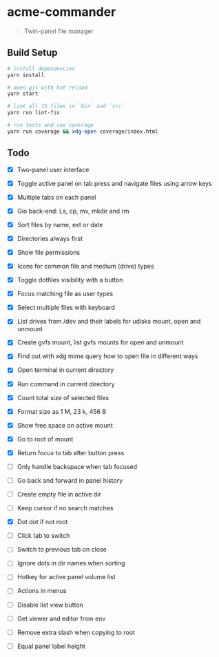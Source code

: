 # acme-commander

> Twin-panel file manager

## Build Setup

``` bash
# install dependencies
yarn install

# open gjs with hot reload
yarn start

# lint all JS files in `bin` and `src`
yarn run lint-fix

# run tests and see coverage
yarn run coverage && xdg-open coverage/index.html
```

## Todo

- [x] Two-panel user interface

- [x] Toggle active panel on tab press and navigate files using arrow keys

- [x] Multiple tabs on each panel

- [x] Gio back-end: Ls, cp, mv, mkdir and rm

- [x] Sort files by name, ext or date

- [x] Directories always first

- [x] Show file permissions

- [x] Icons for common file and medium (drive) types

- [x] Toggle dotfiles visibility with a button

- [x] Focus matching file as user types

- [x] Select multiple files with keyboard

- [x] List drives from /dev and their labels for udisks mount, open and unmount

- [x] Create gvfs mount, list gvfs mounts for open and unmount

- [x] Find out with xdg mime query how to open file in different ways

- [x] Open terminal in current directory

- [x] Run command in current directory

- [x] Count total size of selected files

- [x] Format size as 1 M, 23 k, 456 B

- [x] Show free space on active mount

- [x] Go to root of mount

- [x] Return focus to tab after button press

- [ ] Only handle backspace when tab focused

- [ ] Go back and forward in panel history

- [ ] Create empty file in active dir

- [ ] Keep cursor if no search matches

- [x] Dot dot if not root

- [ ] Click tab to switch

- [ ] Switch to previous tab on close

- [ ] Ignore dots in dir names when sorting

- [ ] Hotkey for active panel volume list

- [ ] Actions in menus

- [ ] Disable list view button

- [ ] Get viewer and editor from env

- [ ] Remove extra slash when copying to root

- [ ] Equal panel label height
